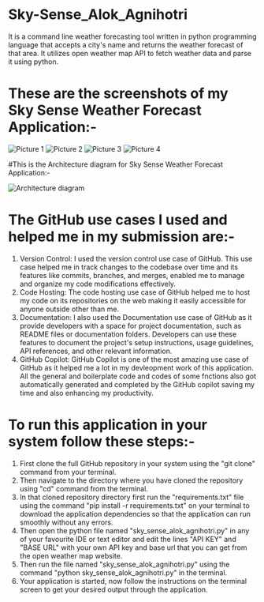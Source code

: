 
# Sky-Sense_Alok_Agnihotri
It is a command line weather forecasting tool written in python programming language that accepts a city's name and returns the weather forecast of that area. It utilizes open weather map API to fetch weather data and parse it using python. 

# These are the screenshots of my Sky Sense Weather Forecast Application:-

![Picture 1](https://github.com/ALAG11/Sky-Sense_Alok_Agnihotri/assets/96953120/201f9d99-c6c7-4331-8ce2-3dae81436213)
![Picture 2](https://github.com/ALAG11/Sky-Sense_Alok_Agnihotri/assets/96953120/f843f427-baea-401b-a9e8-c6b54a57a01e)
![Picture 3](https://github.com/ALAG11/Sky-Sense_Alok_Agnihotri/assets/96953120/91902e6e-1dfd-40e7-95a0-91799b0345a2)
![Picture 4](https://github.com/ALAG11/Sky-Sense_Alok_Agnihotri/assets/96953120/99132d30-099d-493e-9de5-fe212d52aab5)

#This is the Architecture diagram for Sky Sense Weather Forecast Application:-

![Architecture diagram](https://github.com/ALAG11/Sky-Sense_Alok_Agnihotri/assets/96953120/efd87a0e-1e1d-49ad-8094-72b9fc39249c)

# The GitHub use cases I used and helped me in my submission are:-

1. Version Control: I used the version control use case of GitHub. This use case helped me in track changes to the codebase over time and its features like commits, branches, and merges, enabled me to manage and organize my code modifications effectively.
2. Code Hosting: The code hosting use case of GitHub helped me to host my code on its repositories on the web making it easily accessible for anyone outside other than me. 
3. Documentation: I also used the Documentation use case of GitHub as it provide developers with a space for project documentation, such as README files or documentation folders. Developers can use these features to document the project's setup instructions, usage guidelines, API references, and other relevant information.
4. GitHub Copilot: GitHub Copilot is one of the most amazing use case of GitHub as it helped me a lot in my devleopment work of this application. All the general and boilerplate code and codes of some fnctions also got automatically generated and completed by the GitHub copilot saving my time and also enhancing my productivity.

# To run this application in your system follow these steps:-

1. First clone the full GitHub repository in your system using the "git clone" command from your terminal.
2. Then navigate to the directory where you have cloned the repository using "cd" command from the terminal.
3.  In that cloned repository directory first run the "requirements.txt" file using the command "pip install -r requirements.txt" on your terminal to download the application dependencies so that the application can run smoothly without any errors.
4. Then open the python file named "sky_sense_alok_agnihotri.py" in any of your favourite IDE or text editor and edit the lines "API KEY" and "BASE URL" with your own API key and base url that you can get from the open weather map website.
4. Then run the file named "sky_sense_alok_agnihotri.py" using the command "python sky_sense_alok_agnihotri.py" in the terminal.
5. Your application is started, now follow the instructions on the terminal screen to get your desired output through the application.

